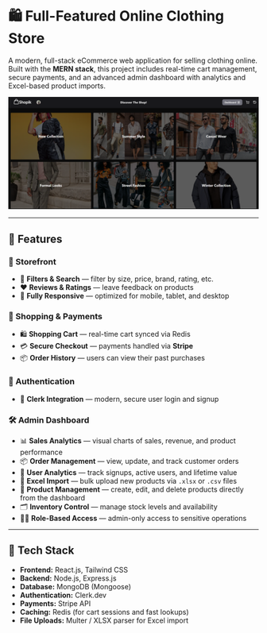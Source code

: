 # 🛍️ Full-Featured Online Clothing Store

A modern, full-stack eCommerce web application for selling clothing online. Built with the **MERN stack**, this project includes real-time cart management, secure payments, and an advanced admin dashboard with analytics and Excel-based product imports.

![Demo App](/frontend/public/screenshot-for-readme.png)

---

## 🚀 Features

### 🛒 Storefront
- 🔎 **Filters & Search** — filter by size, price, brand, rating, etc.
- ❤️ **Reviews & Ratings** — leave feedback on products
- 📱 **Fully Responsive** — optimized for mobile, tablet, and desktop

### 🧾 Shopping & Payments
- 🛍️ **Shopping Cart** — real-time cart synced via Redis
- 💳 **Secure Checkout** — payments handled via **Stripe**
- 📦 **Order History** — users can view their past purchases

### 👤 Authentication
- 🔐 **Clerk Integration** — modern, secure user login and signup

### 🛠️ Admin Dashboard
- 📊 **Sales Analytics** — visual charts of sales, revenue, and product performance  
- 📦 **Order Management** — view, update, and track customer orders  
- 👥 **User Analytics** — track signups, active users, and lifetime value  
- 🧾 **Excel Import** — bulk upload new products via `.xlsx` or `.csv` files  
- 🛒 **Product Management** — create, edit, and delete products directly from the dashboard  
- 🗂️ **Inventory Control** — manage stock levels and availability  
- 🧑‍💻 **Role-Based Access** — admin-only access to sensitive operations

---

## 🧱 Tech Stack

- **Frontend:** React.js, Tailwind CSS
- **Backend:** Node.js, Express.js
- **Database:** MongoDB (Mongoose)
- **Authentication:** Clerk.dev
- **Payments:** Stripe API
- **Caching:** Redis (for cart sessions and fast lookups)
- **File Uploads:** Multer / XLSX parser for Excel import
